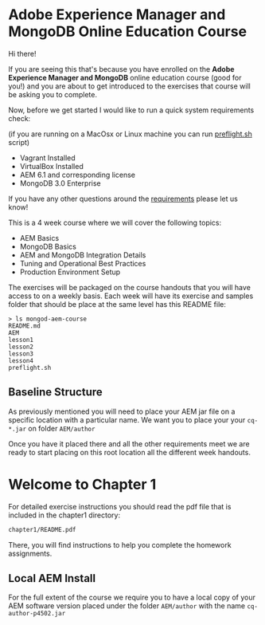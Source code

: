 # Adobe Experience Manager and MongoDB Online Education Course

Hi there!

If you are seeing this that's because you have enrolled on the **Adobe Experience Manager and MongoDB** online education course (good for you!) and you are about to get introduced to the exercises that course will be asking you to complete.

Now, before we get started I would like to run a quick system requirements check:

(if you are running on a MacOsx or Linux machine you can run [preflight.sh] script)

* Vagrant Installed
* VirtualBox Installed
* AEM 6.1 and corresponding license
* MongoDB 3.0 Enterprise

If you have any other questions around the [requirements][0] please let us know!

This is a 4 week course where we will cover the following topics:
* AEM Basics
* MongoDB Basics
* AEM and MongoDB Integration Details
* Tuning and Operational Best Practices
* Production Environment Setup

The exercises will be packaged on the course handouts that you will have access to on a weekly basis.
Each week will have its exercise and samples folder that should be place at the same level has this README file:
```
> ls mongod-aem-course
README.md
AEM
lesson1
lesson2
lesson3
lesson4
preflight.sh
```

## Baseline Structure

As previously mentioned you will need to place your AEM jar file on a specific location with a particular name. We want you to place your your `cq-*.jar` on folder `AEM/author`

Once you have it placed there and all the other requirements meet we are ready to start placing on this root location all the different week handouts.

# Welcome to Chapter 1
For detailed exercise instructions you should read the pdf file that is included in the chapter1 directory:
```bash
chapter1/README.pdf
```
There, you will find instructions to help you complete the homework assignments.

## Local AEM Install
For the full extent of the course we require you to have a local copy of your AEM software version placed under the folder `AEM/author` with the name `cq-author-p4502.jar`


[0]: https://university.mongodb.com/courses/M212/about
[preflight.sh]: preflight.sh
